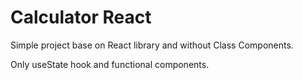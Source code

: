 # Calculator React

Simple project base on React library and without Class Components.

Only useState hook and functional components.

